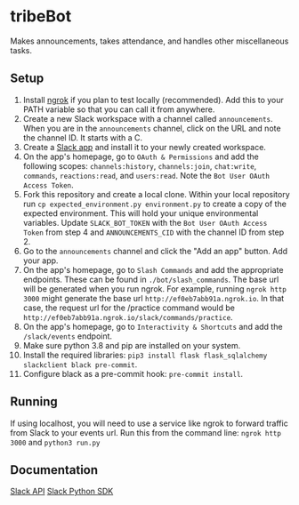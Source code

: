# tribeBot
Makes announcements, takes attendance, and handles other miscellaneous tasks.

## Setup
1. Install [ngrok](https://ngrok.com/download) if you plan to test locally (recommended). Add this to your PATH variable so that you can call it from anywhere.
2. Create a new Slack workspace with a channel called `announcements`. When you are in the `announcements` channel, click on the URL and note the channel ID. It starts with a C.
3. Create a [Slack app](https://api.slack.com/apps) and install it to your newly created workspace.
4. On the app's homepage, go to `OAuth & Permissions` and add the following scopes: `channels:history`, `channels:join`, `chat:write`, `commands`, `reactions:read`, and `users:read`. Note the `Bot User OAuth Access Token`.
5. Fork this repository and create a local clone. Within your local repository run `cp expected_environment.py environment.py` to create a copy of the expected environment. This will hold your unique environmental variables. Update `SLACK_BOT_TOKEN` with the `Bot User OAuth Access Token` from step 4 and `ANNOUNCEMENTS_CID` with the channel ID from step 2.
6. Go to the `announcements` channel and click the "Add an app" button. Add your app.
7. On the app's homepage, go to `Slash Commands` and add the appropriate endpoints. These can be found in `./bot/slash_commands`. The base url will be generated when you run ngrok. For example, running `ngrok http 3000` might generate the base url `http://ef0eb7abb91a.ngrok.io`. In that case, the request url for the /practice command would be `http://ef0eb7abb91a.ngrok.io/slack/commands/practice`.
8. On the app's homepage, go to `Interactivity & Shortcuts` and add the `/slack/events` endpoint.
9. Make sure python 3.8 and pip are installed on your system.
10. Install the required libraries: `pip3 install flask flask_sqlalchemy slackclient black pre-commit`.
11. Configure black as a pre-commit hook: `pre-commit install`.

## Running
If using localhost, you will need to use a service like ngrok to forward traffic from Slack to your events url.
Run this from the command line: `ngrok http 3000` and `python3 run.py`

## Documentation
[Slack API](https://api.slack.com)
[Slack Python SDK](https://slack.dev/python-slackclient/)
